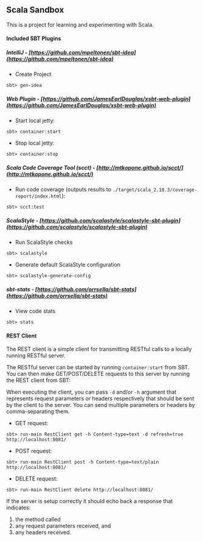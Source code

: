 ## Scala Sandbox

This is a project for learning and experimenting with Scala.

#### Included SBT Plugins

##### IntelliJ - [https://github.com/mpeltonen/sbt-idea](https://github.com/mpeltonen/sbt-idea)
* Create Project

```
sbt> gen-idea
```

##### Web Plugin - [https://github.com/JamesEarlDouglas/xsbt-web-plugin](https://github.com/JamesEarlDouglas/xsbt-web-plugin)
* Start local jetty:

```
sbt> container:start
```

* Stop local jetty:

```
sbt> container:stop
```

##### Scala Code Coverage Tool (scct) - [http://mtkopone.github.io/scct/](http://mtkopone.github.io/scct/)
* Run code coverage (outputs results to <code>./target/scala_2.10.3/coverage-report/index.html</code>):

```
sbt> scct:test
```

##### ScalaStyle - [https://github.com/scalastyle/scalastyle-sbt-plugin](https://github.com/scalastyle/scalastyle-sbt-plugin)
* Run ScalaStyle checks

```
sbt> scalastyle
```

* Generate default ScalaStyle configuration

```
sbt> scalastyle-generate-config
```

##### sbt-stats - [https://github.com/orrsella/sbt-stats](https://github.com/orrsella/sbt-stats)
* View code stats
```
sbt> stats
```

#### REST Client
The REST client is a simple client for transmitting RESTful calls to a locally running RESTful server.

The RESTful server can be started by running <code>container:start</code> from SBT. You can then make
GET/POST/DELETE requests to this server by running the REST client from SBT:

When executing the client, you can pass <code>-d</code> and/or <code>-h</code> argument that represents
request parameters or headers respectively that should be sent by the client to the server.  You can send
multiple parameters or headers by comma-separating them.

* GET request:
```
sbt> run-main RestClient get -h Content-type=text -d refresh=true http://localhost:8081/
```
* POST request:
```
sbt> run-main RestClient post -h Content-type=text/plain http://localhost:8081/
```
* DELETE request:
```
sbt> run-main RestClient delete http://localhost:8081/
```

If the server is setup correctly it should echo back a response that indicates:
 1. the method called
 2. any request parameters received, and
 3. any headers received.
